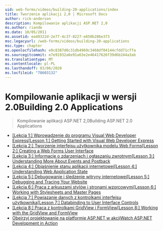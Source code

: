 ```yaml
---
uid: web-forms/videos/building-20-applications/index
title: Tworzenie aplikacji 2,0 | Microsoft Docs
author: rick-anderson
description: Kompilowanie aplikacji ASP.NET 2,0
ms.author: riande
ms.date: 10/05/2011
ms.assetid: ea40322d-2e77-4c37-8227-e650b286e373
msc.legacyurl: /web-forms/videos/building-20-applications
msc.type: chapter
ms.openlocfilehash: e9c8387d0c31db4969c3468df04144cfdd71cffa
ms.sourcegitcommit: e7e91932a6e91a63e2e46417626f39d6b244a3ab
ms.translationtype: MT
ms.contentlocale: pl-PL
ms.lasthandoff: 03/06/2020
ms.locfileid: "78603132"
---
```

# <a name="building-20-applications"></a><span data-ttu-id="82d4c-103">Kompilowanie aplikacji w wersji 2.0</span><span class="sxs-lookup"><span data-stu-id="82d4c-103">Building 2.0 Applications</span></span>

> <span data-ttu-id="82d4c-104">Kompilowanie aplikacji ASP.NET 2,0</span><span class="sxs-lookup"><span data-stu-id="82d4c-104">Building ASP.NET 2.0 Applications</span></span>

- <span data-ttu-id="82d4c-105">[[Lekcja 1:] Wprowadzenie do programu Visual Web Developer Express](lesson-1-getting-started-with-visual-web-developer-express.md)</span><span class="sxs-lookup"><span data-stu-id="82d4c-105">[[Lesson 1:] Getting Started with Visual Web Developer Express](lesson-1-getting-started-with-visual-web-developer-express.md)</span></span>
- <span data-ttu-id="82d4c-106">[[Lekcja 2:] Tworzenie interfejsu użytkownika modelu Web Forms](lesson-2-creating-a-web-forms-user-interface.md)</span><span class="sxs-lookup"><span data-stu-id="82d4c-106">[[Lesson 2:] Creating a Web Forms User Interface](lesson-2-creating-a-web-forms-user-interface.md)</span></span>
- <span data-ttu-id="82d4c-107">[[Lekcja 3:] Informacje o zdarzeniach i ogłaszaniu zwrotnym](lesson-3-understanding-more-about-events-and-postback.md)</span><span class="sxs-lookup"><span data-stu-id="82d4c-107">[[Lesson 3:] Understanding More About Events and Postback](lesson-3-understanding-more-about-events-and-postback.md)</span></span>
- <span data-ttu-id="82d4c-108">[[Lekcja 4:] Objaśnienie stanu aplikacji internetowej](lesson-4-understanding-web-application-state.md)</span><span class="sxs-lookup"><span data-stu-id="82d4c-108">[[Lesson 4:] Understanding Web Application State](lesson-4-understanding-web-application-state.md)</span></span>
- <span data-ttu-id="82d4c-109">[[Lekcja 5:] Debugowanie i śledzenie witryny internetowej](lesson-5-debugging-and-tracing-your-website.md)</span><span class="sxs-lookup"><span data-stu-id="82d4c-109">[[Lesson 5:] Debugging and Tracing Your Website](lesson-5-debugging-and-tracing-your-website.md)</span></span>
- <span data-ttu-id="82d4c-110">[[Lekcja 6:] Praca z arkuszami stylów i stronami wzorcowymi](lesson-6-working-with-stylesheets-and-master-pages.md)</span><span class="sxs-lookup"><span data-stu-id="82d4c-110">[[Lesson 6:] Working with Stylesheets and Master Pages](lesson-6-working-with-stylesheets-and-master-pages.md)</span></span>
- <span data-ttu-id="82d4c-111">[[Lekcja 7:] Powiązanie danych z kontrolkami interfejsu użytkownika](lesson-7-databinding-to-user-interface-controls.md)</span><span class="sxs-lookup"><span data-stu-id="82d4c-111">[[Lesson 7:] Databinding to User Interface Controls](lesson-7-databinding-to-user-interface-controls.md)</span></span>
- <span data-ttu-id="82d4c-112">[[Lekcja 8:] Praca z kontrolkami GridView i FormView](lesson-8-working-with-the-gridview-and-formview.md)</span><span class="sxs-lookup"><span data-stu-id="82d4c-112">[[Lesson 8:] Working with the GridView and FormView](lesson-8-working-with-the-gridview-and-formview.md)</span></span>
- [<span data-ttu-id="82d4c-113">Obejrzyj projektowanie na platformie ASP.NET w akcji</span><span class="sxs-lookup"><span data-stu-id="82d4c-113">Watch ASP.NET Development in Action</span></span>](watch-aspnet-development-in-action.md)
